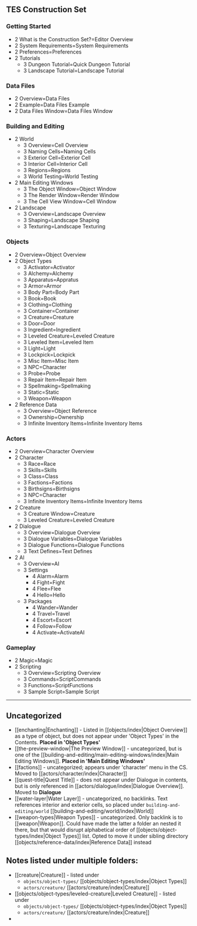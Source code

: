 ## TES Construction Set
### Getting Started
- 2 What is the Construction Set?=Editor Overview
- 2 System Requirements=System Requirements
- 2 Preferences=Preferences
- 2 Tutorials
	- 3 Dungeon Tutorial=Quick Dungeon Tutorial
	- 3 Landscape Tutorial=Landscape Tutorial

### Data Files
- 2 Overview=Data Files
- 2 Example=Data Files Example
- 2 Data Files Window=Data Files Window

### Building and Editing
- 2 World
	- 3 Overview=Cell Overview
	- 3 Naming Cells=Naming Cells
	- 3 Exterior Cell=Exterior Cell
	- 3 Interior Cell=Interior Cell
	- 3 Regions=Regions
	- 3 World Testing=World Testing
- 2 Main Editing Windows
	- 3 The Object Window=Object Window
	- 3 The Render Window=Render Window
	- 3 The Cell View Window=Cell Window
- 2 Landscape
	- 3 Overview=Landscape Overview
	- 3 Shaping=Landscape Shaping
	- 3 Texturing=Landscape Texturing

### Objects
- 2 Overview=Object Overview
- 2 Object Types
	- 3 Activator=Activator
	- 3 Alchemy=Alchemy
	- 3 Apparatus=Appratus
	- 3 Armor=Armor
	- 3 Body Part=Body Part
	- 3 Book=Book
	- 3 Clothing=Clothing
	- 3 Container=Container
	- 3 Creature=Creature
	- 3 Door=Door
	- 3 Ingredient=Ingredient
	- 3 Leveled Creature=Leveled Creature
	- 3 Leveled Item=Leveled Item
	- 3 Light=Light
	- 3 Lockpick=Lockpick
	- 3 Misc Item=Misc Item
	- 3 NPC=Character
	- 3 Probe=Probe
	- 3 Repair Item=Repair Item
	- 3 Spellmaking=Spellmaking
	- 3 Static=Static
	- 3 Weapon=Weapon
- 2 Reference Data
	- 3 Overview=Object Reference
	-  3 Ownership=Ownership
	- 3 Infinite Inventory Items=Infinite Inventory Items

### Actors
- 2 Overview=Character Overview
- 2 Character
	- 3 Race=Race
	- 3 Skills=Skills
	- 3 Class=Class
	- 3 Factions=Factions
	- 3 Birthsigns=Birthsigns
	- 3 NPC=Character
	- 3 Infinite Inventory Items=Infinite Inventory Items
- 2 Creature
	- 3 Creature Window=Creature
	- 3 Leveled Creature=Leveled Creature
- 2 Dialogue
	- 3 Overview=Dialogue Overview
	- 3 Dialogue Variables=Dialogue Variables
	- 3 Dialogue Functions=Dialogue Functions
	- 3 Text Defines=Text Defines
- 2 AI
	- 3 Overview=AI
	- 3 Settings
		- 4 Alarm=Alarm
		- 4 Fight=Fight
		- 4 Flee=Flee
		- 4 Hello=Hello
	- 3 Packages
		- 4 Wander=Wander
		- 4 Travel=Travel
		- 4 Escort=Escort
		- 4 Follow=Follow
		- 4 Activate=ActivateAI

### Gameplay
- 2 Magic=Magic
- 2 Scripting
	- 3 Overview=Scripting Overview
	- 3 Commands=ScriptCommands
	- 3 Functions=ScriptFunctions
	- 3 Sample Script=Sample Script

---

## Uncategorized

- [[enchanting|Enchanting]] - Listed in [[objects/index|Object Overview]] as a type of object, but does not appear under 'Object Types' in the Contents. **Placed in 'Object Types'**
- [[the-preview-window|The Preview Window]] - uncategorized, but is one of the [[building-and-editing/main-editing-windows/index|Main Editing Windows]]. **Placed in 'Main Editing Windows'**
- [[factions]] - uncategorized; appears under 'character' menu in the CS. Moved to [[actors/character/index|Character]]
- [[quest-title|Quest Title]] - does not appear under Dialogue in contents, but is only referenced in [[actors/dialogue/index|Dialogue Overview]]. Moved to **Dialogue**
- [[water-layer|Water Layer]] - uncategorized, no backlinks. Text references interior and exterior cells, so placed under `building-and-editing/world` [[building-and-editing/world/index|World]]
- [[weapon-types|Weapon Types]] - uncategorized. Only backlink is to [[weapon|Weapon]]. Could have made the latter a folder an nested it there, but that would disrupt alphabetical order of [[objects/object-types/index|Object Types]] list. Opted to move it under sibling directory [[objects/reference-data/index|Reference Data]] instead

## Notes listed under multiple folders:
- [[creature|Creature]] - listed under
	- `objects/object-types/` [[objects/object-types/index|Object Types]]
	- `actors/creature/` [[actors/creature/index|Creature]]
- [[objects/object-types/leveled-creature|Leveled Creature]] - listed under
	- `objects/object-types/` [[objects/object-types/index|Object Types]]
	- `actors/creature/` [[actors/creature/index|Creature]]
- 